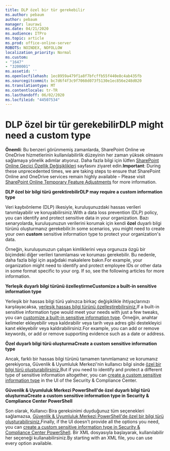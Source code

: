```yaml
---
title: DLP özel bir tür gerekebilir
ms.author: pebaum
author: pebaum
manager: laurawi
ms.date: 04/21/2020
ms.audience: ITPro
ms.topic: article
ms.prod: office-online-server
ROBOTS: NOINDEX, NOFOLLOW
localization_priority: Normal
ms.custom:
- "1647"
- "3200001"
ms.assetid: ''
ms.openlocfilehash: 1ec8959a479f1a8f7bfcffb55f440e8c4ab435fb
ms.sourcegitcommit: bc7d6f4f3c9f7060d073f5130e1ec856e248d020
ms.translationtype: MT
ms.contentlocale: tr-TR
ms.lasthandoff: 06/02/2020
ms.locfileid: "44507534"
---
```

# <a name="dlp-might-need-a-custom-type"></a><span data-ttu-id="c0da7-102">DLP özel bir tür gerekebilir</span><span class="sxs-lookup"><span data-stu-id="c0da7-102">DLP might need a custom type</span></span>

<span data-ttu-id="c0da7-103">**Önemli**: Bu benzeri görünmemiş zamanlarda, SharePoint Online ve OneDrive hizmetlerinin kullanılabilirlik düzeyinin her zaman yüksek olmasını sağlamaya yönelik adımlar atıyoruz. Daha fazla bilgi için lütfen [SharePoint Online Geçici Özellik Değişiklikleri](https://aka.ms/ODSPAdjustments) sayfasını ziyaret edin.</span><span class="sxs-lookup"><span data-stu-id="c0da7-103">**Important**: During these unprecedented times, we are taking steps to ensure that SharePoint Online and OneDrive services remain highly available – Please visit [SharePoint Online Temporary Feature Adjustments](https://aka.ms/ODSPAdjustments) for more information.</span></span>

<span data-ttu-id="c0da7-104">**DLP özel bir bilgi türü gerektirebilir**</span><span class="sxs-lookup"><span data-stu-id="c0da7-104">**DLP may require a custom information type**</span></span>

<span data-ttu-id="c0da7-105">Veri kaybıönleme (DLP) ilkesiyle, kuruluşunuzdaki hassas verileri tanımlayabilir ve koruyabilirsiniz.</span><span class="sxs-lookup"><span data-stu-id="c0da7-105">With a data loss prevention (DLP) policy, you can identify and protect sensitive data in your organization.</span></span> <span data-ttu-id="c0da7-106">Bazı senaryolarda, kuruluşunuzun verilerini korumak için kendi **özel** duyarlı bilgi türünü oluşturmanız gerekebilir.</span><span class="sxs-lookup"><span data-stu-id="c0da7-106">In some scenarios, you might need to create your own **custom** sensitive information type to protect your organization's data.</span></span>

<span data-ttu-id="c0da7-107">Örneğin, kuruluşunuzun çalışan kimliklerini veya orgunuza özgü bir biçimdeki diğer verileri tanımlaması ve koruması gerekebilir. Bu nedenle, daha fazla bilgi için aşağıdaki makalelere bakın.</span><span class="sxs-lookup"><span data-stu-id="c0da7-107">For example, your organization might need to identify and protect employee IDs or other data in some format specific to your org. If so, see the following articles for more information.</span></span>
  
 <span data-ttu-id="c0da7-108">**Yerleşik duyarlı bilgi türünü özelleştirme**</span><span class="sxs-lookup"><span data-stu-id="c0da7-108">**Customize a built-in sensitive information type**</span></span>
  
<span data-ttu-id="c0da7-109">Yerleşik bir hassas bilgi türü yalnızca birkaç değişiklikle ihtiyaçlarınızı karşılayacaksa, [yerleşik hassas bilgi türünü özelleştirebilirsiniz.](https://docs.microsoft.com/microsoft-365/compliance/customize-a-built-in-sensitive-information-type)</span><span class="sxs-lookup"><span data-stu-id="c0da7-109">If a built-in sensitive information type would meet your needs with just a few tweaks, you can [customize a built-in sensitive information type](https://docs.microsoft.com/microsoft-365/compliance/customize-a-built-in-sensitive-information-type).</span></span> <span data-ttu-id="c0da7-110">Örneğin, anahtar kelimeler ekleyebilir veya kaldırabilir veya tarih veya adres gibi destekleyici kanıt ekleyebilir veya kaldırabilirsiniz.</span><span class="sxs-lookup"><span data-stu-id="c0da7-110">For example, you can add or remove keywords, or add or remove supporting evidence such as a date or address.</span></span>
  
 <span data-ttu-id="c0da7-111">**Özel duyarlı bilgi türü oluşturma**</span><span class="sxs-lookup"><span data-stu-id="c0da7-111">**Create a custom sensitive information type**</span></span>
  
<span data-ttu-id="c0da7-112">Ancak, farklı bir hassas bilgi türünü tamamen tanımlamanız ve korumanız gerekiyorsa, Güvenlik & Uyumluluk Merkezi'nin kullanıcı bilgi sinde [özel bir bilgi türü oluşturabilirsiniz.](https://docs.microsoft.com/microsoft-365/compliance/create-a-custom-sensitive-information-type)</span><span class="sxs-lookup"><span data-stu-id="c0da7-112">But if you need to identify and protect a different type of sensitive information altogether, you can [create a custom sensitive information type](https://docs.microsoft.com/microsoft-365/compliance/create-a-custom-sensitive-information-type) in the UI of the Security & Compliance Center.</span></span>
  
<span data-ttu-id="c0da7-113">**Güvenlik & Uyumluluk Merkezi PowerShell'de özel duyarlı bilgi türü oluşturma**</span><span class="sxs-lookup"><span data-stu-id="c0da7-113">**Create a custom sensitive information type in Security & Compliance Center PowerShell**</span></span>

<span data-ttu-id="c0da7-114">Son olarak, Kullanıcı Bira gereksinimi duyduğunuz tüm seçenekleri sağlamazsa, [Güvenlik & Uyumluluk Merkezi PowerShell'de özel bir bilgi türü oluşturabilirsiniz.](https://docs.microsoft.com/microsoft-365/compliance/create-a-custom-sensitive-information-type-in-scc-powershell)</span><span class="sxs-lookup"><span data-stu-id="c0da7-114">Finally, if the UI doesn't provide all the options you need, you can [create a custom sensitive information type in Security & Compliance Center PowerShell](https://docs.microsoft.com/microsoft-365/compliance/create-a-custom-sensitive-information-type-in-scc-powershell).</span></span> <span data-ttu-id="c0da7-115">Bir XML dosyasıyla başlayarak, kullanılabilir her seçeneği kullanabilirsiniz.</span><span class="sxs-lookup"><span data-stu-id="c0da7-115">By starting with an XML file, you can use every option available.</span></span>
